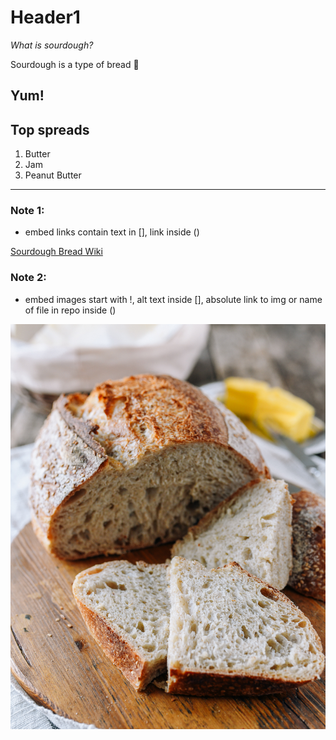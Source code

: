# Header1

*What is sourdough?*

Sourdough is a type of bread :bread:

**Yum!**
---

## Top spreads
1. Butter
2. Jam
3. Peanut Butter

---

### Note 1:


- embed links contain text in [], link inside ()

[Sourdough Bread Wiki](https://en.wikipedia.org/wiki/Sourdough)

### Note 2:
- embed images start with !, alt text inside [], absolute link to img or name of file in repo inside ()

![loaf of sourdough bread](sourdough-bread.jpg)
